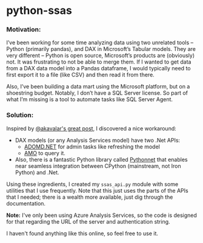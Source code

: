# python-ssas

### Motivation:
I’ve been working for some time analyzing data using two unrelated tools – Python (primarily pandas), and DAX in Microsoft’s Tabular models. They are very different – Python is open source, Microsoft’s products are (obviously) not. It was frustrating to not be able to merge them. If I wanted to get data from a DAX data model into a Pandas dataframe, I would typically need to first export it to a file (like CSV) and then read it from there.

Also, I’ve been building a data mart using the Microsoft platform, but on a shoestring budget. Notably, I don’t have a SQL Server license. So part of what I’m missing is a tool to automate tasks like SQL Server Agent. 

### Solution:
Inspired by [@akavalar's great post](https://github.com/akavalar/SSAS-on-a-shoestring), I discovered a nice workaround:
- DAX models (or any Analysis Services model) have two .Net APIs:  
  - [ADOMD.NET](https://msdn.microsoft.com/en-us/library/mt465769.aspx) for admin tasks like refreshing the model 
  - [AMO](https://msdn.microsoft.com/en-us/library/mt436122.aspx) to query it.
- Also, there is a fantastic Python library called [Pythonnet](https://github.com/pythonnet/pythonnet) that enables near seamless integration between CPython (mainstream, not Iron Python) and .Net. 

Using these ingredients, I created my `ssas_api.py` module with some utilities that I use frequently. Note that this just uses the parts of the APIs that I needed; there is a wealth more available, just dig through the documentation.

**Note:** I've only been using Azure Analysis Services, so the code is designed for that regarding the URL of the server and authentication string.

I haven't found anything like this online, so feel free to use it.
